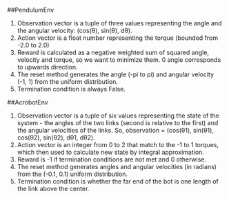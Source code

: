 ##PendulumEnv
1. Observation vector is a tuple of three values representing the angle and the angular velocity: (cos(θ), sin(θ), dθ).
2. Action vector is a float number representing the torque (bounded from -2.0 to 2.0)
3. Reward is calculated as a negative weighted sum of squared angle, velocity and torque, so we want to minimize them. 
   0 angle corresponds to upwards direction.
4. The reset method generates the angle (-pi to pi) and angular velocity (-1, 1) from the uniform distribution.
5. Termination condition is always False.

##AcrobotEnv
1. Observation vector is a tuple of six values representing the state of the system - the angles of the two links 
   (second is relative to the first) and the angular velocities of the links. 
   So, observation = (cos(θ1), sin(θ1), cos(θ2), sin(θ2), dθ1, dθ2).
2. Action vector is an integer from 0 to 2 that match to the -1 to 1 torques, 
   which then used to calculate new state by integral approximation.
3. Reward is -1 if termination conditions are not met and 0 otherwise.
4. The reset method generates angles and angular velocities (in radians) from the (-0.1, 0.1) uniform distribution.
5. Termination condition is whether the far end of the bot is one length of the link above the center.